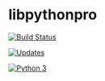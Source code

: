 # libpythonpro

[![Build Status](https://travis-ci.org/Pedro-H-Castoldi/libpythonpro.svg?branch=master)](https://travis-ci.org/Pedro-H-Castoldi/libpythonpro)

[![Updates](https://pyup.io/repos/github/Pedro-H-Castoldi/libpythonpro/shield.svg)](https://pyup.io/repos/github/Pedro-H-Castoldi/libpythonpro/)

[![Python 3](https://pyup.io/repos/github/Pedro-H-Castoldi/libpythonpro/python-3-shield.svg)](https://pyup.io/repos/github/Pedro-H-Castoldi/libpythonpro/)
